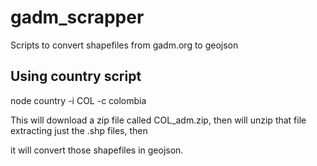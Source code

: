 gadm_scrapper
=============

Scripts to convert shapefiles from gadm.org to geojson

## Using country script

node country -i COL -c colombia

This will download a zip file called COL_adm.zip, then will unzip that file extracting just the .shp files, then

it will convert those shapefiles in geojson.
